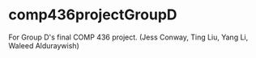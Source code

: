 # comp436projectGroupD
For Group D's final COMP 436 project. (Jess Conway, Ting Liu, Yang Li, Waleed Alduraywish)
